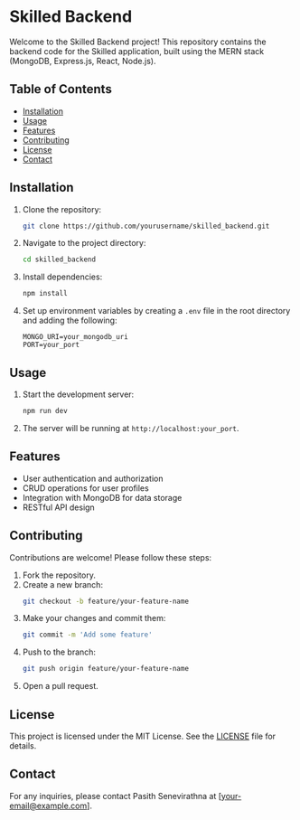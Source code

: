 # Skilled Backend

Welcome to the Skilled Backend project! This repository contains the backend code for the Skilled application, built using the MERN stack (MongoDB, Express.js, React, Node.js).

## Table of Contents

- [Installation](#installation)
- [Usage](#usage)
- [Features](#features)
- [Contributing](#contributing)
- [License](#license)
- [Contact](#contact)

## Installation

1. Clone the repository:
    ```sh
    git clone https://github.com/yourusername/skilled_backend.git
    ```
2. Navigate to the project directory:
    ```sh
    cd skilled_backend
    ```
3. Install dependencies:
    ```sh
    npm install
    ```
4. Set up environment variables by creating a `.env` file in the root directory and adding the following:
    ```env
    MONGO_URI=your_mongodb_uri
    PORT=your_port
    ```

## Usage

1. Start the development server:
    ```sh
    npm run dev
    ```
2. The server will be running at `http://localhost:your_port`.

## Features

- User authentication and authorization
- CRUD operations for user profiles
- Integration with MongoDB for data storage
- RESTful API design

## Contributing

Contributions are welcome! Please follow these steps:

1. Fork the repository.
2. Create a new branch:
    ```sh
    git checkout -b feature/your-feature-name
    ```
3. Make your changes and commit them:
    ```sh
    git commit -m 'Add some feature'
    ```
4. Push to the branch:
    ```sh
    git push origin feature/your-feature-name
    ```
5. Open a pull request.

## License

This project is licensed under the MIT License. See the [LICENSE](LICENSE) file for details.

## Contact

For any inquiries, please contact Pasith Senevirathna at [your-email@example.com].
